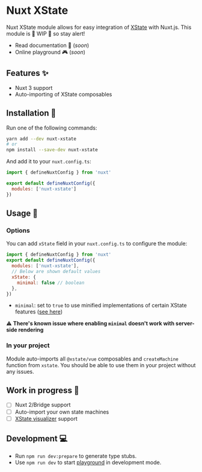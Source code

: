 # Nuxt XState

Nuxt XState module allows for easy integration of [XState](https://xstate.js.org/) with Nuxt.js. This module is  🚧 WIP 🚧 so stay alert!

- Read documentation :book: (*soon*)
- Online playground :video_game: (*soon*)

## Features :sparkles:

- Nuxt 3 support
- Auto-importing of XState composables

## Installation :floppy_disk:

Run one of the following commands:

```bash
yarn add --dev nuxt-xstate
# or
npm install --save-dev nuxt-xstate
```

And add it to your `nuxt.config.ts`:

```js
import { defineNuxtConfig } from 'nuxt'

export default defineNuxtConfig({
  modules: ['nuxt-xstate']
})
```

## Usage :toolbox:

### Options

You can add `xState` field in your `nuxt.config.ts` to configure the module:

```js
import { defineNuxtConfig } from 'nuxt'
export default defineNuxtConfig({
  modules: ['nuxt-xstate'],
  // Below are shown default values
  xState: {
    minimal: false // boolean
  },
})
```

- `minimal`: set to `true` to use minified implementations of certain XState features ([see here](https://xstate.js.org/docs/packages/xstate-fsm/#features))

:warning: **There's known issue where enabling `minimal` doesn't work with server-side rendering**


### In your project

Module auto-imports all `@xstate/vue` composables and `createMachine` function from `xstate`. You should be able to use them in your project without any issues.

## Work in progress :construction:

- [ ] Nuxt 2/Bridge support
- [ ] Auto-import your own state machines
- [ ] [XState visualizer](https://xstate.js.org/viz/) support

## Development :computer:

- Run `npm run dev:prepare` to generate type stubs.
- Use `npm run dev` to start [playground](./playground) in development mode.
